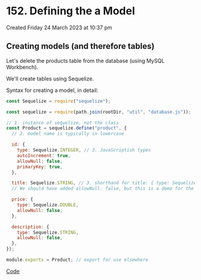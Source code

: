 # 152. Defining the a Model
Created Friday 24 March 2023 at 10:37 pm

## Creating models (and therefore tables)
Let's delete the products table from the database (using MySQL Workbench). 

We'll create tables using Sequelize.

Syntax for creating a model, in detail:
```js
const Sequelize = require("sequelize");

const sequelize = require(path.join(rootDir, "util", "database.js"));

// 1. instance of sequelize, not the class
const Product = sequelize.define("product", {
  // 2. model name is typically in lowercase

  id: {
    type: Sequelize.INTEGER, // 3. JavaScriptish types
    autoIncrement: true,
    allowNull: false,
    primaryKey: true,
  },

  title: Sequelize.STRING, // 3. shorthand for title: { type: Sequelize.STRING }.
  // We should have added allowNull: false, but this is a demo for the shorthand

  price: {
    type: Sequelize.DOUBLE,
    allowNull: false,
  },

  description: {
    type: Sequelize.STRING,
    allowNull: false,
  },
});

module.exports = Product; // export for use elsewhere
```

[Code](https://github.com/exemplar-codes/online-shop-express-ejs-mvc/commit/89785f7d2302d9183f4747388badfc8cfa099e80)
